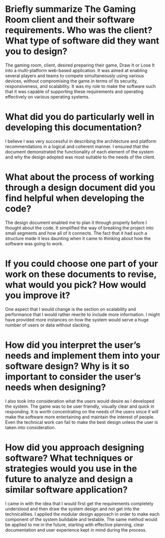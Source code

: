 # Briefly summarize The Gaming Room client and their software requirements. Who was the client? What type of software did they want you to design?
The gaming room, client, desired preparing their game, Draw It or Lose It into a multi-platform web-based application. It was aimed at enabling several players and teams to compete simultaneously using various devices, without compromising the game in terms of its security, responsiveness, and scalability. It was my role to make the software such that it was capable of supporting these requirements and operating effectively on various operating systems.

# What did you do particularly well in developing this documentation?
I believe I was very successful in describing the architecture and platform recommendations in a logical and coherent manner. I ensured that the document demonstrated the functionality of each element of the system and why the design adopted was most suitable to the needs of the client.

# What about the process of working through a design document did you find helpful when developing the code?
The design document enabled me to plan it through properly before I thought about the code. It simplified the way of breaking the project into small segments and how all of it connects. The fact that it had such a structure made it less daunting when it came to thinking about how the software was going to work.

# If you could choose one part of your work on these documents to revise, what would you pick? How would you improve it?
One aspect that I would change is the section on scalability and performance that I would rather rewrite to include more information. I might have provided more instances on how the system would serve a huge number of users or data without slacking.

# How did you interpret the user’s needs and implement them into your software design? Why is it so important to consider the user’s needs when designing?
I also took into consideration what the users would desire as I developed the system. The game was to be user friendly, visually clear and quick in responding. It is worth concentrating on the needs of the users since it will make the software more entertaining and maintain the interest of people. Even the technical work can fail to make the best design unless the user is taken into consideration.

# How did you approach designing software? What techniques or strategies would you use in the future to analyze and design a similar software application?
I came in with the idea that I would first get the requirements completely understood and then draw the system design and not get into the technicalities. I applied the modular design approach in order to make each component of the system buildable and testable. The same method would be applied to me in the future, starting with effective planning, clear documentation and user experience kept in mind during the process.
